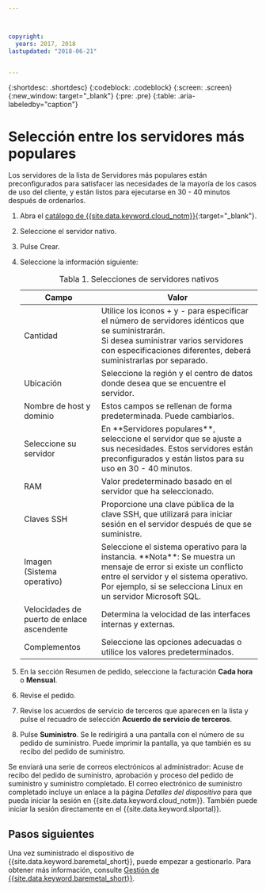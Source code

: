```yaml
---



copyright:
  years: 2017, 2018
lastupdated: "2018-06-21"


---
```


{:shortdesc: .shortdesc}
{:codeblock: .codeblock}
{:screen: .screen}
{:new_window: target="_blank"}
{:pre: .pre}
{:table: .aria-labeledby="caption"}


# Selección entre los servidores más populares
Los servidores de la lista de Servidores más populares están preconfigurados para satisfacer las necesidades de la mayoría de los casos de uso del cliente, y están listos para ejecutarse en 30 - 40 minutos después de ordenarlos.
1. Abra el [catálogo de {{site.data.keyword.cloud_notm}}](https://console.bluemix.net/catalog/){:target="_blank"}.   
2. Seleccione el servidor nativo.
3. Pulse Crear.
2. Seleccione la información siguiente:
    <table>
    <CAPTION>Tabla 1. Selecciones de servidores nativos</CAPTION>
    <THEAD>
    <TR>
    <th>Campo</th>
    <th>Valor</th>
    </TR>
    </THEAD>
    <TBODY>
    <tr>
    <td>Cantidad</td>
    <td>Utilice los iconos + y - para especificar el número de servidores idénticos que se suministrarán. <br>Si desea suministrar varios servidores con especificaciones diferentes, deberá suministrarlas por separado.
    <tr>
    <td>Ubicación</td>
    <td>Seleccione la región y el centro de datos donde desea que se encuentre el servidor.</td>
    </tr>
    <tr>
    <tr>
    <td>Nombre de host y dominio</td>
    <td>Estos campos se rellenan de forma predeterminada. Puede cambiarlos.</td>
    </tr>
    <tr>
    <td>Seleccione su servidor</td>
    <td>En **Servidores populares**, seleccione el servidor que se ajuste a sus necesidades. Estos servidores están preconfigurados y están listos para su uso en 30 - 40 minutos.
    </tr>
    <tr>
    <td>RAM</td>
    <td>Valor predeterminado basado en el servidor que ha seleccionado.</td>
    </tr>
    <tr>
    <td>Claves SSH</td>
    <td>Proporcione una clave pública de la clave SSH, que utilizará para iniciar sesión en el servidor después de que se suministre.</td>
    </tr>
    <tr>
    <td>Imagen <br>(Sistema operativo)</td>
    <td>Seleccione el sistema operativo para la instancia. **Nota**: Se muestra un mensaje de error si existe un conflicto entre el servidor y el sistema operativo. Por ejemplo, si se selecciona Linux en un servidor Microsoft SQL.</td>
    </tr>
    <td>Velocidades de puerto de enlace ascendente</td>
    <td>Determina la velocidad de las interfaces internas y externas.</td>
    </tr>
    <tr>
    <td>Complementos</td>
    <td> Seleccione las opciones adecuadas o utilice los valores predeterminados.</td>
    </tr>
    </TBODY>
    </table>

3.  En la sección Resumen de pedido, seleccione la facturación **Cada hora** o **Mensual**.
4.  Revise el pedido.
5.  Revise los acuerdos de servicio de terceros que aparecen en la lista y pulse el recuadro de selección **Acuerdo de servicio de terceros**.
6.  Pulse **Suministro**. Se le redirigirá a una pantalla con el número de su pedido de suministro. Puede imprimir la pantalla, ya que también es su recibo del pedido de suministro.

 Se enviará una serie de correos electrónicos al administrador: Acuse de recibo del pedido de suministro, aprobación y proceso del pedido de suministro y suministro completado. El correo electrónico de suministro completado incluye un enlace a la página *Detalles del dispositivo* para que pueda iniciar la sesión en {{site.data.keyword.cloud_notm}}. También puede iniciar la sesión directamente en el {{site.data.keyword.slportal}}.


## Pasos siguientes
Una vez suministrado el dispositivo de {{site.data.keyword.baremetal_short}}, puede empezar a gestionarlo. Para obtener más información, consulte [Gestión de {{site.data.keyword.baremetal_short}}](../bare-metal/managing.html).
